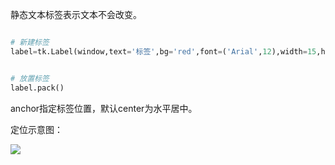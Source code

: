 
静态文本标签表示文本不会改变。

```Python

# 新建标签
label=tk.Label(window,text='标签',bg='red',font=('Arial',12),width=15,height=2)


# 放置标签
label.pack()


```

anchor指定标签位置，默认center为水平居中。

定位示意图：

![](https://img-blog.csdnimg.cn/20190526094147792.png)